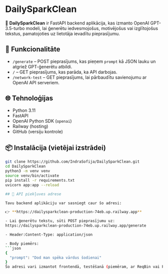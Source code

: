 # DailySparkClean

🚀 **DailySparkClean** ir FastAPI backend aplikācija, kas izmanto OpenAI GPT-3.5-turbo modeli, lai ģenerētu iedvesmojošus, motivējošus vai izglītojošus tekstus, pamatojoties uz lietotāja ievadītu pieprasījumu.

## 🔧 Funkcionalitāte

- `/generate` – POST pieprasījums, kas pieņem `prompt` kā JSON lauku un atgriež GPT-ģenerētu atbildi.
- `/` – GET pieprasījums, kas parāda, ka API darbojas.
- `/network-test` – GET pieprasījums, lai pārbaudītu savienojumu ar OpenAI API serveriem.

## 🌐 Tehnoloģijas

- Python 3.11
- FastAPI
- OpenAI Python SDK (`openai`)
- Railway (hosting)
- GitHub (versiju kontrole)

## 📦 Instalācija (vietējai izstrādei)

```bash
git clone https://github.com/IndraSofija/DailySparkClean.git
cd DailySparkClean
python3 -m venv venv
source venv/bin/activate
pip install -r requirements.txt
uvicorn app:app --reload

## 🔗 API piekļuves adrese

Tavu backend aplikāciju var sasniegt caur šo adresi:

👉 **https://dailysparkclean-production-74eb.up.railway.app**

- Lai ģenerētu tekstu, sūti POST pieprasījumu uz:
https://dailysparkclean-production-74eb.up.railway.app/generate

- Header:Content-Type: application/json

- Body piemērs:
```json
{
  "prompt": "Dod man spēka vārdus šodienai"
}
Šo adresi vari izmantot frontendā, testēšanā (piemēram, ar ReqBin vai Postman), kā arī automatizācijā.

